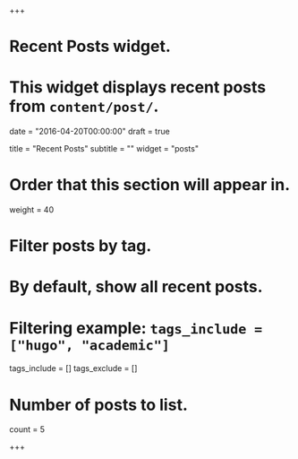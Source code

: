 +++
# Recent Posts widget.
# This widget displays recent posts from `content/post/`.

date = "2016-04-20T00:00:00"
draft = true

title = "Recent Posts"
subtitle = ""
widget = "posts"

# Order that this section will appear in.
weight = 40

# Filter posts by tag.
#  By default, show all recent posts.
#  Filtering example: `tags_include = ["hugo", "academic"]`
tags_include = []
tags_exclude = []

# Number of posts to list.
count = 5

+++